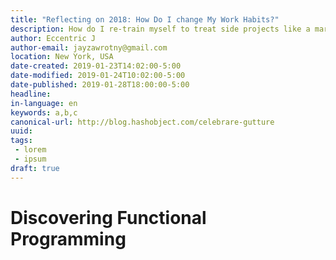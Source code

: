 ```yaml
---
title: "Reflecting on 2018: How Do I change My Work Habits?"
description: How do I re-train myself to treat side projects like a marathon I steaidily work on instead of sprints I run out of energy for?
author: Eccentric J
author-email: jayzawrotny@gmail.com
location: New York, USA
date-created: 2019-01-23T14:02:00-5:00
date-modified: 2019-01-24T10:02:00-5:00
date-published: 2019-01-28T18:00:00-5:00
headline:
in-language: en
keywords: a,b,c
canonical-url: http://blog.hashobject.com/celebrare-gutture
uuid:
tags:
 - lorem
 - ipsum
draft: true
---
```

# Discovering Functional Programming
